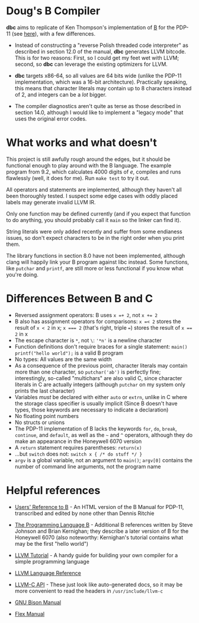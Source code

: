 Doug's B Compiler
=================

**dbc** aims to replicate of Ken Thompson's implementation of [B](https://en.wikipedia.org/wiki/B_(programming_language)) for the PDP-11 (see [here](https://www.bell-labs.com/usr/dmr/www/kbman.pdf)), with a few differences.

- Instead of constructing a "reverse Polish threaded code interpreter" as described in section 12.0 of the manual, **dbc** generates LLVM bitcode. This is for two reasons: First, so I could get my feet wet with LLVM; second, so **dbc** can leverage the existing optimizers for LLVM.

- **dbc** targets x86-64, so all values are 64 bits wide (unlike the PDP-11 implementation, which was a 16-bit architecture).  Practically speaking, this means that character literals may contain up to 8 characters instead of 2, and integers can be a _lot_ bigger.

- The compiler diagnostics aren't quite as terse as those described in section 14.0, although I would like to implement a "legacy mode" that uses the original error codes.

What works and what doesn't
===========================

This project is still awfully rough around the edges, but it should be functional enough to play around with the B language.  The example program from 9.2, which calculates 4000 digits of _e_, compiles and runs flawlessly (well, it does for me). Run `make test` to try it out.

All operators and statements are implemented, although they haven't all been thoroughly tested.  I suspect some edge cases with oddly placed labels may generate invalid LLVM IR.

Only one function may be defined currently (and if you expect that function to do anything, you should probably call it `main` so the linker can find it).

String literals were only added recently and suffer from some endianess issues, so don't expect characters to be in the right order when you print them.

The library functions in section 8.0 have not been implemented, although clang will happily link your B program against libc instead.  Some functions, like `putchar` and `printf`, are still more or less functional if you know what you're doing.

Differences Between B and C
===========================

- Reversed assignment operators: B uses `x =+ 2`, not `x += 2`
- B also has assignment operators for comparisons: `x =< 2` stores the result of `x < 2` in x; `x === 2` (that's right, triple `=`) stores the result of `x == 2` in x
- The escape character is `*`, not `\`: `'*n'` is a newline character
- Function definitions don't require braces for a single statement: `main() printf("hello world");` is a valid B program
- No types: All values are the same width
- As a consequence of the previous point, character literals may contain more than one character, so `putchar('ab')` is perfectly fine; interestingly, so-called "multichars" are also valid C, since character literals in C are actually integers (although `putchar` on my system only prints the last character)
- Variables *must* be declared with either `auto` or `extrn`, unlike in C where the storage class specifier is usually implicit (Since B doesn't have types, those keywords are necessary to indicate a declaration)
- No floating point numbers
- No structs or unions
- The PDP-11 implementation of B lacks the keywords `for`, `do`, `break`, `continue`, and `default`, as well as the `~` and `^` operators, although they do make an appearance in the Honeywell 6070 version
- A `return` statement requires parentheses: `return(x)`
- ...but `switch` does not: `switch x { /* do stuff */ }`
- `argv` is a global variable, not an argument to `main()`; `argv[0]` contains the number of command line arguments, not the program name



Helpful references
==================

- [Users' Reference to B](https://www.bell-labs.com/usr/dmr/www/kbman.html) - An HTML version of the B Manual for PDP-11, transcribed and edited by none other than Dennis Ritchie
- [The Programming Language B](https://www.bell-labs.com/usr/dmr/www/bintro.html) - Additional B references written by Steve Johnson and Brian Kernighan; they describe a later version of B for the Honeywell 6070 (also noteworthy: Kernighan's tutorial contains what may be the first "hello world")

- [LLVM Tutorial](http://llvm.org/docs/tutorial/index.html) - A handy guide for building your own compiler for a simple programming language
- [LLVM Language Reference](http://llvm.org/docs/LangRef.html)
- [LLVM-C API](http://www.llvm.org/docs/doxygen/html/group__LLVMC.html) - These just look like auto-generated docs, so it may be more convenient to read the headers in `/usr/include/llvm-c`

- [GNU Bison Manual](https://www.gnu.org/software/bison//manual/)
- [Flex Manual](http://flex.sourceforge.net/manual/)

